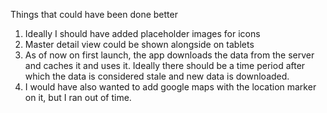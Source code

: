 Things that could have been done better
1. Ideally I should have added placeholder images for icons
2. Master detail view could be shown alongside on tablets
3. As of now on first launch, the app downloads the data from the server and caches it and uses it. Ideally there should be a
time period after which the data is considered stale and new data is downloaded.
4. I would have also wanted to add google maps with the location marker on it, but I ran out of time.